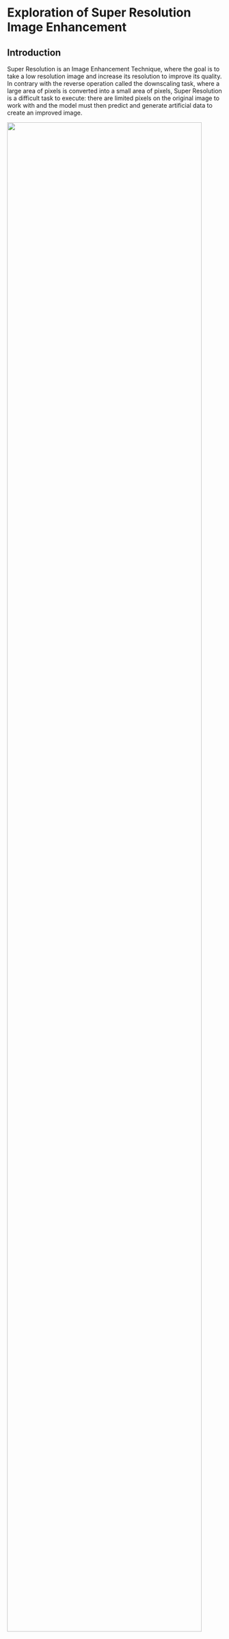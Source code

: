 # Exploration of Super Resolution Image Enhancement

## Introduction
Super Resolution is an Image Enhancement Technique, where the goal is to take a low resolution image and increase its resolution to improve its quality. In contrary with the reverse operation called the downscaling task, where a large area of pixels is converted into a small area of pixels, Super Resolution is a difficult task to execute: there are limited pixels on the original image to work with and the model must then predict and generate artificial data to create an improved image. 

<img width="95%" src="https://miro.medium.com/v2/resize:fit:640/format:webp/1*W_ioPRwCxM464cVGvb7eGQ.png">

**This project serves to explore different types of super-resolution models and understand the feasibility of deploying such models into laboratory systems.**

## Motivation
Super Resolution plays a critical role in various fields for restoring old images to learn more about the history of our world, analyzing satellite images to create improved maps, and analyzing microscopic organisms in medical diagnoses. As technological and scientific advancements continue to improve, there is an increase in demand for image enhancement tools: the aid of AI in enhancing images helps play a pivotal role for decreasing the costs of developing advanced microscopes, telescopes, and cameras.

## Methods
For this project, I explored two different types of models that have played a revolutionary role in the Super Resolution field: GAN (Generative Advertisal Network) models and Diffusion models. I specifically chose the Real-ESRGAN model and Diffusion model because they were the best models for their respective models from my research. Here is a brief list of facts about each model.

**GAN Model**
- A Generator and a Discriminator compete against each other to mutually boost performance
- The Generator creates a fake image using noise (all at once) to fool the Discriminator
- The Discriminator tries to guess the real image between the generated image and the actual image
- May not produce the best results if the Discriminator or the Generator is not effective enough 
- **Real-ESRGAN:** has a powerful Discriminator in contrary to other GAN models

<img width="90%" src="https://media.discordapp.net/attachments/492533276808970242/1270408200029732864/gan_model.png?ex=66b39755&is=66b245d5&hm=3a84a4a103fe87f330818e449c3c85dfe15e9489471e8ac5333f0bea730406b9&=&format=webp&quality=lossless">

**Diffusion Model**
- A type of Generator
- Adds and removes noise from the original image at a slower rate
  - Better method than GAN Model generator since it gives model time to learn complex patterns
- Adjusts loss to make sure the image is as high quality as possible
<img width="90%" src="https://media.discordapp.net/attachments/492533276808970242/1270410104205873152/diffusion_model.png?ex=66b3991b&is=66b2479b&hm=3fa9e53357f624cae715492e2c1a9b1884aebb7c6b0d7f8126d196c7589acdcc&=&format=webp&quality=lossless">

- **SUPIR:**
  - There is an attached text prompt option to help guide the model to the correct output
    - Can plug in a Multi-Modal Large Language Model
  - Extremely computationally expensive, and the model is very large

## Results

Below are tables highlighting the results when using each of the models. The Numbers in the Input Image column highlight the dimensions of each image. The input images are less than 250x250 pixels in dimension and the output images are upscaled at least 4x in size to highlight the differences in generation.

From the results below, it is very apparent that SUPIR produces results that are much more clear compared to Real-ESRGAN. 

<img width="80%" src="https://media.discordapp.net/attachments/492533276808970242/1270446793846554677/table2.png?ex=66b3bb47&is=66b269c7&hm=9926b9bfdee6f800d4768fb1050e8f217c6acf55c59c049e9f0188b769d59c70&=&format=webp&quality=lossless">

<img width="80%" src="https://media.discordapp.net/attachments/492533276808970242/1270446794160996505/table1.png?ex=66b3bb47&is=66b269c7&hm=aba8bbe57c52c83904d2f73d2d374b0a4e31f634db375cf415296473c1e200cb&=&format=webp&quality=lossless">

## Summary

**Advantages of Real-ESRGAN:**
- Small model (<1 GB)
- Requires <1 GB of VRAM
- Runs on CPU as well
- Fast compute time
- Deployable on Edge






